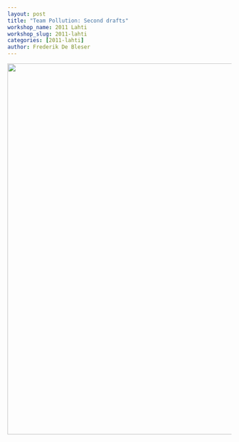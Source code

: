 ```yaml
---
layout: post
title: "Team Pollution: Second drafts"
workshop_name: 2011 Lahti
workshop_slug: 2011-lahti
categories: [2011-lahti]
author: Frederik De Bleser
---
```

<a rel="attachment wp-att-148" href="http://workshops.nodebox.net/2011-3/?attachment_id=148"><img class="alignnone size-medium wp-image-148" src="http://workshops.nodebox.net/2011-3/wp-content/uploads/2011/06/drafts2-590x834.jpg" alt="" width="590" height="834" /></a>
